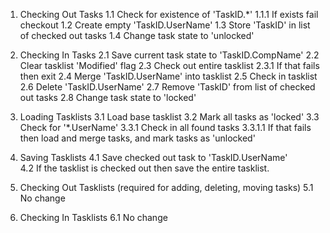 1. Checking Out Tasks
	1.1 Check for existence of 'TaskID.*'
		1.1.1 If exists fail checkout
	1.2 Create empty 'TaskID.UserName'
	1.3 Store 'TaskID' in list of checked out tasks
	1.4 Change task state to 'unlocked'

2. Checking In Tasks
	2.1 Save current task state to 'TaskID.CompName'
	2.2 Clear tasklist 'Modified' flag
	2.3 Check out entire tasklist
		2.3.1 If that fails then exit
	2.4 Merge 'TaskID.UserName' into tasklist 
	2.5 Check in tasklist
	2.6 Delete 'TaskID.UserName'
	2.7 Remove 'TaskID' from list of checked out tasks
	2.8 Change task state to 'locked'

3. Loading Tasklists
	3.1 Load base tasklist 
	3.2 Mark all tasks as 'locked'
	3.3 Check for '*.UserName'
		3.3.1 Check in all found tasks
			3.3.1.1 If that fails then load and merge tasks, and mark tasks as 'unlocked'

4. Saving Tasklists
	4.1 Save checked out task to 'TaskID.UserName'  
	4.2 If the tasklist is checked out then save the entire tasklist.

5. Checking Out Tasklists (required for adding, deleting, moving tasks)
	5.1 No change

6. Checking In Tasklists
	6.1 No change




